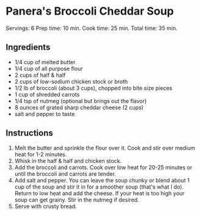 # Panera's Broccoli Cheddar Soup

Servings: 6
Prep time: 10 min.
Cook time: 25 min.
Total time: 35 min.

## Ingredients
- 1/4 cup of melted butter
- 1/4 cup of all purpose flour
- 2 cups of half & half
- 2 cups of low-sodium chicken stock or broth
- 1/2 lb of broccoli (about 3 cups), chopped into bite size pieces
- 1 cup of shredded carrots
- 1/4 tsp of nutmeg (optional but brings out the flavor)
- 8 ounces of grated sharp cheddar cheese (2 cups)
- salt and pepper to taste

## Instructions
1. Melt the butter and sprinkle the flour over it. Cook and stir over medium heat for 1-2 minutes.
2. Whisk in the half & half and chicken stock.
3. Add the broccoli and carrots. Cook over low heat for 20-25 minutes or until the broccoli and carrots are tender.
4. Add salt and pepper. You can leave the soup chunky or blend about 1 cup of the soup and stir it in for a smoother soup (that's what I do). Return to low heat and add the cheese. If your heat is too high your soup can get grainy. Stir in the nutmeg if desired.
5. Serve with crusty bread.
